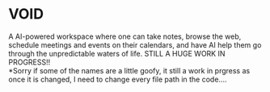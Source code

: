 # VOID
A AI-powered workspace where one can take notes, browse the web, schedule meetings and events on their calendars, and have AI help them go through the unpredictable waters of life. STILL A HUGE WORK IN PROGRESS!!  
*Sorry if some of the names are a little goofy, it still a work in prgress as once it is changed, I need to change every file path in the code....
